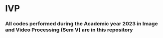 # IVP
 ### All codes performed during the Academic year 2023 in Image and Video Processing (Sem V) are in this repository
